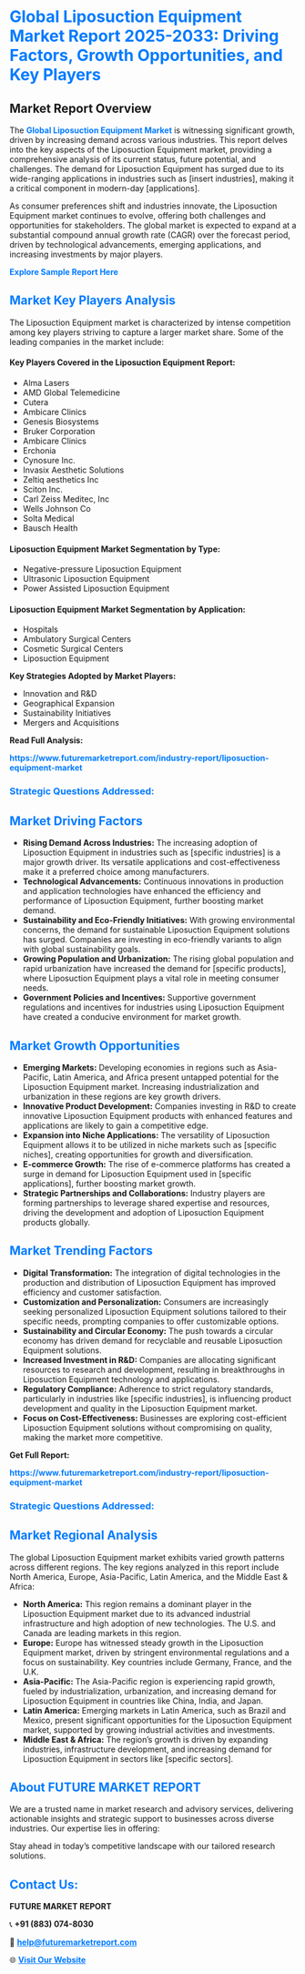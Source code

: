 <h1 style="color: #007BFF;">Global Liposuction Equipment Market Report 2025-2033: Driving Factors, Growth Opportunities, and Key Players</h1>

<section id="overview">
<h2>Market Report Overview</h2>
<p>The <a href="https://www.futuremarketreport.com/industry-report/liposuction-equipment-market" style="color: #007BFF; text-decoration: none;"><strong>Global Liposuction Equipment Market</strong></a> is witnessing significant growth, driven by increasing demand across various industries. This report delves into the key aspects of the Liposuction Equipment market, providing a comprehensive analysis of its current status, future potential, and challenges. The demand for Liposuction Equipment has surged due to its wide-ranging applications in industries such as [insert industries], making it a critical component in modern-day [applications].</p>
<p>As consumer preferences shift and industries innovate, the Liposuction Equipment market continues to evolve, offering both challenges and opportunities for stakeholders. The global market is expected to expand at a substantial compound annual growth rate (CAGR) over the forecast period, driven by technological advancements, emerging applications, and increasing investments by major players.</p>
</section>

<section id="overview">
<p><a href="https://www.futuremarketreport.com/request-sample/reportId=124903" style="color: #007BFF; text-decoration: none;"><strong>Explore Sample Report Here</strong></a></p>
</section>

<section id="key-players">
<h2 style="color: #007BFF;">Market Key Players Analysis</h2>
<p>The Liposuction Equipment market is characterized by intense competition among key players striving to capture a larger market share. Some of the leading companies in the market include:</p>
<h4>Key Players Covered in the Liposuction Equipment Report:</h4>
<ul><li>Alma Lasers</li><li>AMD Global Telemedicine</li><li>Cutera</li><li>Ambicare Clinics</li><li>Genesis Biosystems</li><li>Bruker Corporation</li><li>Ambicare Clinics</li><li>Erchonia</li><li>Cynosure Inc.</li><li>Invasix Aesthetic Solutions</li><li>Zeltiq aesthetics Inc</li><li>Sciton Inc.</li><li>Carl Zeiss Meditec, Inc</li><li>Wells Johnson Co</li><li>Solta Medical</li><li>Bausch Health</li></ul>
<h4>Liposuction Equipment Market Segmentation by Type:</h4>
<ul><li>Negative-pressure Liposuction Equipment</li><li>Ultrasonic Liposuction Equipment</li><li>Power Assisted Liposuction Equipment</li></ul>

<h4>Liposuction Equipment Market Segmentation by Application:</h4>
<ul><li>Hospitals</li><li>Ambulatory Surgical Centers</li><li>Cosmetic Surgical Centers</li><li>Liposuction Equipment</li></ul>
<p><strong>Key Strategies Adopted by Market Players:</strong></p>
<ul>
<li>Innovation and R&D</li>
<li>Geographical Expansion</li>
<li>Sustainability Initiatives</li>
<li>Mergers and Acquisitions</li>
</ul>
</section>

<section>
<p><strong>Read Full Analysis: </strong></p><a href="https://www.futuremarketreport.com/industry-report/liposuction-equipment-market" style="color: #007BFF; text-decoration: none;"><strong>https://www.futuremarketreport.com/industry-report/liposuction-equipment-market</strong></a>
<h3 style="color: #007BFF;">Strategic Questions Addressed:</h3>
</section>

<section id="driving-factors">
<h2 style="color: #007BFF;">Market Driving Factors</h2>
<ul>
<li><strong>Rising Demand Across Industries:</strong> The increasing adoption of Liposuction Equipment in industries such as [specific industries] is a major growth driver. Its versatile applications and cost-effectiveness make it a preferred choice among manufacturers.</li>
<li><strong>Technological Advancements:</strong> Continuous innovations in production and application technologies have enhanced the efficiency and performance of Liposuction Equipment, further boosting market demand.</li>
<li><strong>Sustainability and Eco-Friendly Initiatives:</strong> With growing environmental concerns, the demand for sustainable Liposuction Equipment solutions has surged. Companies are investing in eco-friendly variants to align with global sustainability goals.</li>
<li><strong>Growing Population and Urbanization:</strong> The rising global population and rapid urbanization have increased the demand for [specific products], where Liposuction Equipment plays a vital role in meeting consumer needs.</li>
<li><strong>Government Policies and Incentives:</strong> Supportive government regulations and incentives for industries using Liposuction Equipment have created a conducive environment for market growth.</li>
</ul>
</section>

<section id="growth-opportunities">
<h2 style="color: #007BFF;">Market Growth Opportunities</h2>
<ul>
<li><strong>Emerging Markets:</strong> Developing economies in regions such as Asia-Pacific, Latin America, and Africa present untapped potential for the Liposuction Equipment market. Increasing industrialization and urbanization in these regions are key growth drivers.</li>
<li><strong>Innovative Product Development:</strong> Companies investing in R&D to create innovative Liposuction Equipment products with enhanced features and applications are likely to gain a competitive edge.</li>
<li><strong>Expansion into Niche Applications:</strong> The versatility of Liposuction Equipment allows it to be utilized in niche markets such as [specific niches], creating opportunities for growth and diversification.</li>
<li><strong>E-commerce Growth:</strong> The rise of e-commerce platforms has created a surge in demand for Liposuction Equipment used in [specific applications], further boosting market growth.</li>
<li><strong>Strategic Partnerships and Collaborations:</strong> Industry players are forming partnerships to leverage shared expertise and resources, driving the development and adoption of Liposuction Equipment products globally.</li>
</ul>
</section>

<section id="trending-factors">
<h2 style="color: #007BFF;">Market Trending Factors</h2>
<ul>
<li><strong>Digital Transformation:</strong> The integration of digital technologies in the production and distribution of Liposuction Equipment has improved efficiency and customer satisfaction.</li>
<li><strong>Customization and Personalization:</strong> Consumers are increasingly seeking personalized Liposuction Equipment solutions tailored to their specific needs, prompting companies to offer customizable options.</li>
<li><strong>Sustainability and Circular Economy:</strong> The push towards a circular economy has driven demand for recyclable and reusable Liposuction Equipment solutions.</li>
<li><strong>Increased Investment in R&D:</strong> Companies are allocating significant resources to research and development, resulting in breakthroughs in Liposuction Equipment technology and applications.</li>
<li><strong>Regulatory Compliance:</strong> Adherence to strict regulatory standards, particularly in industries like [specific industries], is influencing product development and quality in the Liposuction Equipment market.</li>
<li><strong>Focus on Cost-Effectiveness:</strong> Businesses are exploring cost-efficient Liposuction Equipment solutions without compromising on quality, making the market more competitive.</li>
</ul>
</section>

<section>
<p><strong>Get Full Report: </strong></p><a href="https://www.futuremarketreport.com/industry-report/liposuction-equipment-market" style="color: #007BFF; text-decoration: none;"><strong>https://www.futuremarketreport.com/industry-report/liposuction-equipment-market</strong></a>
<h3 style="color: #007BFF;">Strategic Questions Addressed:</h3>
</section>


<section id="regional-analysis">
<h2 style="color: #007BFF;">Market Regional Analysis</h2>
<p>The global Liposuction Equipment market exhibits varied growth patterns across different regions. The key regions analyzed in this report include North America, Europe, Asia-Pacific, Latin America, and the Middle East & Africa:</p>
<ul>
<li><strong>North America:</strong> This region remains a dominant player in the Liposuction Equipment market due to its advanced industrial infrastructure and high adoption of new technologies. The U.S. and Canada are leading markets in this region.</li>
<li><strong>Europe:</strong> Europe has witnessed steady growth in the Liposuction Equipment market, driven by stringent environmental regulations and a focus on sustainability. Key countries include Germany, France, and the U.K.</li>
<li><strong>Asia-Pacific:</strong> The Asia-Pacific region is experiencing rapid growth, fueled by industrialization, urbanization, and increasing demand for Liposuction Equipment in countries like China, India, and Japan.</li>
<li><strong>Latin America:</strong> Emerging markets in Latin America, such as Brazil and Mexico, present significant opportunities for the Liposuction Equipment market, supported by growing industrial activities and investments.</li>
<li><strong>Middle East & Africa:</strong> The region’s growth is driven by expanding industries, infrastructure development, and increasing demand for Liposuction Equipment in sectors like [specific sectors].</li>
</ul>
</section>

<footer>
<h2 style="color: #007BFF;">About FUTURE MARKET REPORT</h2>
<p>We are a trusted name in market research and advisory services, delivering actionable insights and strategic support to businesses across diverse industries. Our expertise lies in offering:</p>

<p>Stay ahead in today’s competitive landscape with our tailored research solutions.</p>

<h2 style="color: #007BFF;">Contact Us:</h2>
<p><strong>FUTURE MARKET REPORT</strong></p>
<p>📞 <strong>+91 (883) 074-8030</strong></p>
<p>📧 <strong><a href="mailto:help@futuremarketreport.com" style="color: #007BFF;">help@futuremarketreport.com</a></strong></p>
<p>🌐 <strong><a href="https://www.futuremarketreport.com/" style="color: #007BFF;">Visit Our Website</a></strong></p>
</footer>